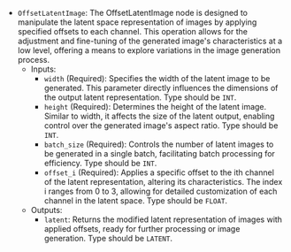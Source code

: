 - `OffsetLatentImage`: The OffsetLatentImage node is designed to manipulate the latent space representation of images by applying specified offsets to each channel. This operation allows for the adjustment and fine-tuning of the generated image's characteristics at a low level, offering a means to explore variations in the image generation process.
    - Inputs:
        - `width` (Required): Specifies the width of the latent image to be generated. This parameter directly influences the dimensions of the output latent representation. Type should be `INT`.
        - `height` (Required): Determines the height of the latent image. Similar to width, it affects the size of the latent output, enabling control over the generated image's aspect ratio. Type should be `INT`.
        - `batch_size` (Required): Controls the number of latent images to be generated in a single batch, facilitating batch processing for efficiency. Type should be `INT`.
        - `offset_i` (Required): Applies a specific offset to the ith channel of the latent representation, altering its characteristics. The index i ranges from 0 to 3, allowing for detailed customization of each channel in the latent space. Type should be `FLOAT`.
    - Outputs:
        - `latent`: Returns the modified latent representation of images with applied offsets, ready for further processing or image generation. Type should be `LATENT`.
